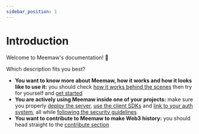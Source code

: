 ```yaml
---
sidebar_position: 1
---
```


# Introduction

Welcome to Meemaw's documentation! 🖖

Which description fits you best?
* **You want to know more about Meemaw, how it works and how it looks like to use it:** you should check [how it works behind the scenes](/docs/how-does-it-work) then try for yourself and [get started](/docs/getting-started)
* **You are actively using Meemaw inside one of your projects:** make sure you properly [deploy the server](/docs/server), [use the client SDKs](/docs/client/) and [link to your auth system](/docs/auth/integrate-auth), all while [following the security guidelines](/docs/security)
* **You want to contribute to Meemaw to make Web3 history:** you should head straight to the [contribute section](/docs/contribute/)